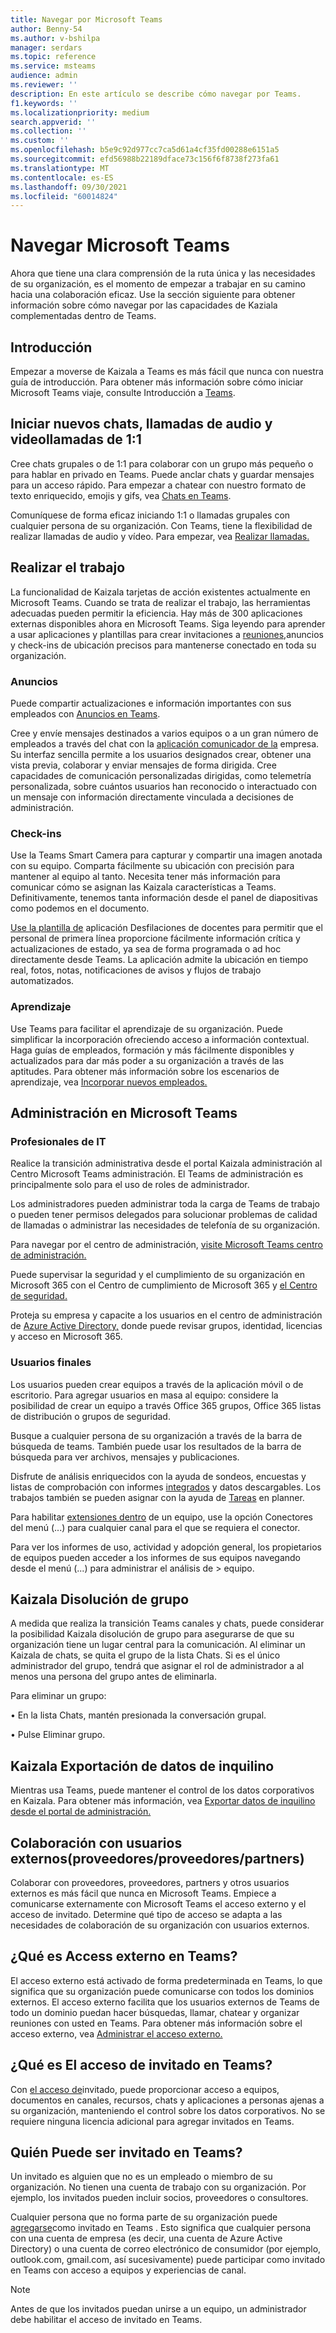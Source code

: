 ```yaml
---
title: Navegar por Microsoft Teams
author: Benny-54
ms.author: v-bshilpa
manager: serdars
ms.topic: reference
ms.service: msteams
audience: admin
ms.reviewer: ''
description: En este artículo se describe cómo navegar por Teams.
f1.keywords: ''
ms.localizationpriority: medium
search.appverid: ''
ms.collection: ''
ms.custom: ''
ms.openlocfilehash: b5e9c92d977cc7ca5d61a4cf35fd00288e6151a5
ms.sourcegitcommit: efd56988b22189dface73c156f6f8738f273fa61
ms.translationtype: MT
ms.contentlocale: es-ES
ms.lasthandoff: 09/30/2021
ms.locfileid: "60014824"
---
```

# <a name="navigate-microsoft-teams"></a>Navegar Microsoft Teams

Ahora que tiene una clara comprensión de la ruta única y las necesidades de su organización, es el momento de empezar a trabajar en su camino hacia una colaboración eficaz. Use la sección siguiente para obtener información sobre cómo navegar por las capacidades de Kaziala complementadas dentro de Teams.

## <a name="getting-started"></a>Introducción

Empezar a moverse de Kaizala a Teams es más fácil que nunca con nuestra guía de introducción. Para obtener más información sobre cómo iniciar Microsoft Teams viaje, consulte Introducción a [Teams](https://support.microsoft.com/office/start-and-pin-chats-a864b052-5e4b-4ccf-b046-2e26f40e21b5?wt.mc_id=otc_microsoft_teams&ui=en-us&rs=en-us&ad=us).

## <a name="starting-new-chats-11-audio-and-video-calls"></a>Iniciar nuevos chats, llamadas de audio y videollamadas de 1:1

Cree chats grupales o de 1:1 para colaborar con un grupo más pequeño o para hablar en privado en Teams. Puede anclar chats y guardar mensajes para un acceso rápido. Para empezar a chatear con nuestro formato de texto enriquecido, emojis y gifs, vea [Chats en Teams](https://support.microsoft.com/office/start-and-pin-chats-a864b052-5e4b-4ccf-b046-2e26f40e21b5?wt.mc_id=otc_microsoft_teams&ui=en-us&rs=en-us&ad=us).

Comuníquese de forma eficaz iniciando 1:1 o llamadas grupales con cualquier persona de su organización. Con Teams, tiene la flexibilidad de realizar llamadas de audio y vídeo.  Para empezar, vea [Realizar llamadas.](https://www.microsoft.com/videoplayer/embed/RE4rxv0?pid=ocpVideo0-innerdiv-oneplayer&postJsllMsg=true&maskLevel=20&market=en-us)

## <a name="getting-work-done"></a>Realizar el trabajo

La funcionalidad de Kaizala tarjetas de acción existentes actualmente en Microsoft Teams. Cuando se trata de realizar el trabajo, las herramientas adecuadas pueden permitir la eficiencia. Hay más de 300 aplicaciones externas disponibles ahora en Microsoft Teams. Siga leyendo para aprender a usar aplicaciones y plantillas para crear invitaciones a [reuniones,](https://support.microsoft.com/office/meetings-in-teams-e0b0ae21-53ee-4462-a50d-ca9b9e217b67)anuncios y check-ins de ubicación precisos para mantenerse conectado en toda su organización.

### <a name="announcements"></a>Anuncios

Puede compartir actualizaciones e información importantes con sus empleados con [Anuncios en Teams](https://support.microsoft.com/office/send-an-announcement-to-a-channel-8f244ea6-235a-4dcc-9143-9c5b801b4992).

Cree y envíe mensajes destinados a varios equipos o a un gran número de empleados a través del chat con la [aplicación comunicador de la](/microsoftteams/platform/samples/app-templates#company-communicator) empresa. Su interfaz sencilla permite a los usuarios designados crear, obtener una vista previa, colaborar y enviar mensajes de forma dirigida. Cree capacidades de comunicación personalizadas dirigidas, como telemetría personalizada, sobre cuántos usuarios han reconocido o interactuado con un mensaje con información directamente vinculada a decisiones de administración.

### <a name="check-ins"></a>Check-ins

Use la Teams Smart Camera para capturar y compartir una imagen anotada con su equipo. Comparta fácilmente su ubicación con precisión para mantener al equipo al tanto. Necesita tener más información para comunicar cómo se asignan las Kaizala características a Teams. Definitivamente, tenemos tanta información desde el panel de diapositivas como podemos en el documento.

[Use la plantilla de](/microsoftteams/platform/samples/app-templates#staff-check-ins) aplicación Desfilaciones de docentes para permitir que el personal de primera línea proporcione fácilmente información crítica y actualizaciones de estado, ya sea de forma programada o ad hoc directamente desde Teams. La aplicación admite la ubicación en tiempo real, fotos, notas, notificaciones de avisos y flujos de trabajo automatizados.

### <a name="training"></a>Aprendizaje

Use Teams para facilitar el aprendizaje de su organización. Puede simplificar la incorporación ofreciendo acceso a información contextual. Haga guías de empleados, formación y más fácilmente disponibles y actualizados para dar más poder a su organización a través de las aptitudes. Para obtener más información sobre los escenarios de aprendizaje, vea [Incorporar nuevos empleados.](https://support.microsoft.com/office/effectively-onboard-new-employees-691faccd-1d1a-4f47-99ac-b6c82973f5ee)

## <a name="management-in-microsoft-teams"></a>Administración en Microsoft Teams

### <a name="it-professionals"></a>Profesionales de IT

Realice la transición administrativa desde el portal Kaizala administración al Centro Microsoft Teams administración. El Teams de administración es principalmente solo para el uso de roles de administrador.

Los administradores pueden administrar toda la carga de Teams de trabajo o pueden tener permisos delegados para solucionar problemas de calidad de llamadas o administrar las necesidades de telefonía de su organización.

Para navegar por el centro de administración, [visite Microsoft Teams centro de administración.](https://admin.teams.microsoft.com/)

Puede supervisar la seguridad y el cumplimiento de su organización en [](/microsoft-365/compliance/microsoft-365-compliance-center) Microsoft 365 con el Centro de cumplimiento de Microsoft 365 y [el Centro de seguridad.](/microsoft-365/security/defender/overview-security-center)

Proteja su empresa y capacite a los usuarios en el centro de administración de [Azure Active Directory,](https://aad.portal.azure.com/#@microsoft.onmicrosoft.com/dashboard/private/c7736064-7b28-4f3d-b366-2740a8d48020) donde puede revisar grupos, identidad, licencias y acceso en Microsoft 365.

### <a name="end-users"></a>Usuarios finales

Los usuarios pueden crear equipos a través de la aplicación móvil o de escritorio. Para agregar usuarios en masa al equipo: considere la posibilidad de crear un equipo a través Office 365 grupos, Office 365 listas de distribución o grupos de seguridad.

Busque a cualquier persona de su organización a través de la barra de búsqueda de teams. También puede usar los resultados de la barra de búsqueda para ver archivos, mensajes y publicaciones.

Disfrute de análisis enriquecidos con [](https://www.office.com/launch/forms?auth=2)la ayuda de sondeos, encuestas y listas de comprobación con informes [integrados](https://support.microsoft.com/office/get-started-with-lists-in-teams-c971e46b-b36c-491b-9c35-efeddd0297db) y datos descargables. Los trabajos también se pueden asignar con la ayuda de [Tareas](https://support.microsoft.com/office/manage-tasks-in-planner-ee61ecb0-a0bb-4c39-8682-f47fe7674f05) en planner.

Para habilitar [extensiones dentro](/microsoftteams/platform/messaging-extensions/what-are-messaging-extensions) de un equipo, use la opción Conectores del menú (...) para cualquier canal para el que se requiera el conector.

Para ver los informes de uso, actividad y adopción general, los propietarios de equipos pueden acceder a los informes de sus equipos navegando desde el menú (...) para administrar el análisis de > equipo.

## <a name="kaizala-group-dissolution"></a>Kaizala Disolución de grupo

A medida que realiza la transición Teams canales y chats, puede considerar la posibilidad Kaizala disolución de grupo para asegurarse de que su organización tiene un lugar central para la comunicación.  Al eliminar un Kaizala de chats, se quita el grupo de la lista Chats. Si es el único administrador del grupo, tendrá que asignar el rol de administrador a al menos una persona del grupo antes de eliminarla.

Para eliminar un grupo:

 • En la lista Chats, mantén presionada la conversación grupal.

 • Pulse Eliminar grupo.

## <a name="kaizala-tenant-data-export"></a>Kaizala Exportación de datos de inquilino

Mientras usa Teams, puede mantener el control de los datos corporativos en Kaizala. Para obtener más información, vea [Exportar datos de inquilino desde el portal de administración.](/office365/kaizala/export-or-delete-your-data)

## <a name="collaborating-with-external-usersvendorssupplierspartners"></a>Colaboración con usuarios externos(proveedores/proveedores/partners)

Colaborar con proveedores, proveedores, partners y otros usuarios externos es más fácil que nunca en Microsoft Teams. Empiece a comunicarse externamente con Microsoft Teams el acceso externo y el acceso de invitado. Determine qué tipo de acceso se adapta a las necesidades de colaboración de su organización con usuarios externos.

## <a name="what-is-external-access-in-teams"></a>¿Qué es Access externo en Teams?

El acceso externo está activado de forma predeterminada en Teams, lo que significa que su organización puede comunicarse con todos los dominios externos. El acceso externo facilita que los usuarios externos de Teams de todo un dominio puedan hacer búsquedas, llamar, chatear y organizar reuniones con usted en Teams. Para obtener más información sobre el acceso externo, vea [Administrar el acceso externo.](/microsoftteams/manage-external-access)

## <a name="what-is-guest-access-in-teams"></a>¿Qué es El acceso de invitado en Teams?

Con [el acceso de](/MicrosoftTeams/guest-access)invitado, puede proporcionar acceso a equipos, documentos en canales, recursos, chats y aplicaciones a personas ajenas a su organización, manteniendo el control sobre los datos corporativos. No se requiere ninguna licencia adicional para agregar invitados en Teams.

## <a name="who-can-be-a-guest-in-teams"></a>Quién Puede ser invitado en Teams?

Un invitado es alguien que no es un empleado o miembro de su organización. No tienen una cuenta de trabajo con su organización. Por ejemplo, los invitados pueden incluir socios, proveedores o consultores.

Cualquier persona que no forma parte de su organización puede [agregarse](/MicrosoftTeams/guest-access#how-a-guest-becomes-a-member-of-a-team)como invitado en Teams . Esto significa que cualquier persona con una cuenta de empresa (es decir, una cuenta de Azure Active Directory) o una cuenta de correo electrónico de consumidor (por ejemplo, outlook.com, gmail.com, así sucesivamente) puede participar como invitado en Teams con acceso a equipos y experiencias de canal.

>[!NOTE]
> Antes de que los invitados puedan unirse a un equipo, un administrador debe habilitar el acceso de invitado en Teams.
